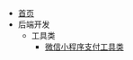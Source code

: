 <!-- docs/_sidebar.md -->

* [首页](/)
* 后端开发
  * 工具类
    * [微信小程序支付工具类](backend_dev/utils/WeChatPayUtil.md)